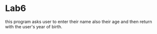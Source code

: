 # Lab6
this program asks user to enter their name also their age and then return with the user's year of birth.
